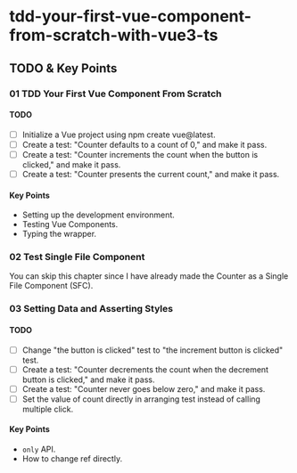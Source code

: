 # tdd-your-first-vue-component-from-scratch-with-vue3-ts


## TODO & Key Points

### 01 TDD Your First Vue Component From Scratch

#### TODO

- [ ] Initialize a Vue project using npm create vue@latest.
- [ ] Create a test: "Counter defaults to a count of 0," and make it pass.
- [ ] Create a test: "Counter increments the count when the button is clicked," and make it pass.
- [ ] Create a test: "Counter presents the current count," and make it pass.

#### Key Points

- Setting up the development environment.
- Testing Vue Components.
- Typing the wrapper.

### 02 Test Single File Component

You can skip this chapter since I have already made the Counter as a Single File Component (SFC).

### 03 Setting Data and Asserting Styles

#### TODO

- [ ] Change "the button is clicked" test to "the increment button is clicked" test.
- [ ] Create a test: "Counter decrements the count when the decrement button is clicked," and make it pass.
- [ ] Create a test: "Counter never goes below zero," and make it pass.
- [ ] Set the value of count directly in arranging test instead of calling multiple click.

#### Key Points

- `only` API.
- How to change ref directly.
